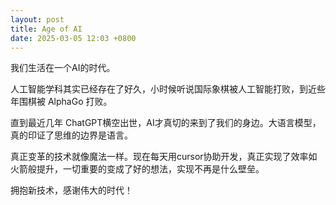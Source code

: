 ```yaml
---
layout: post
title: Age of AI
date: 2025-03-05 12:03 +0800
---
```


我们生活在一个AI的时代。

人工智能学科其实已经存在了好久，小时候听说国际象棋被人工智能打败，到近些年围棋被 AlphaGo 打败。

直到最近几年 ChatGPT横空出世，AI才真切的来到了我们的身边。大语言模型，真的印证了思维的边界是语言。

真正变革的技术就像魔法一样。现在每天用cursor协助开发，真正实现了效率如火箭般提升，一切重要的变成了好的想法，实现不再是什么壁垒。

拥抱新技术，感谢伟大的时代！

